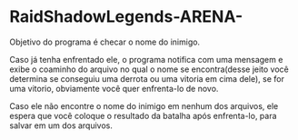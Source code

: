 # RaidShadowLegends-ARENA-

Objetivo do programa é checar o nome do inimigo.

Caso já tenha enfrentado ele, o programa notifica com uma mensagem e exibe o coaminho do arquivo no qual o nome se encontra(desse jeito você determina se conseguiu uma derrota ou uma vitoria em cima dele), se for uma vitorio, obviamente você quer enfrenta-lo de novo.

Caso ele não encontre o nome do inimigo em nenhum dos arquivos, ele espera que você coloque o resultado da batalha após enfrenta-lo, para salvar em um dos arquivos.
